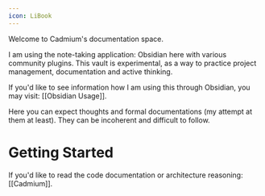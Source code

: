 ```yaml
---
icon: LiBook
---
```

Welcome to Cadmium's documentation space.

I am using the note-taking application: Obsidian here with various community plugins. This vault is experimental, as a way to practice project management, documentation and active thinking.

If you'd like to see information how I am using this through Obsidian, you may visit: [[Obsidian Usage]].

Here you can expect thoughts and formal documentations (my attempt at them at least). They can be incoherent and difficult to follow.

# Getting Started
If you'd like to read the code documentation or architecture reasoning: [[Cadmium]].
